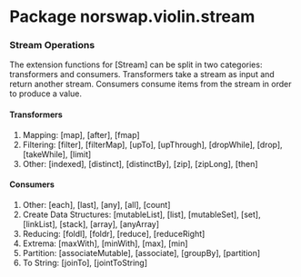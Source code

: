 # Package norswap.violin.stream

### Stream Operations

The extension functions for [Stream] can be split in two categories: transformers and consumers.
Transformers take a stream as input and return another stream. Consumers consume items from
the stream in order to produce a value.

#### Transformers

1. Mapping: [map], [after], [fmap]
2. Filtering: [filter], [filterMap], [upTo], [upThrough], [dropWhile], [drop], [takeWhile], [limit]
3. Other: [indexed], [distinct], [distinctBy], [zip], [zipLong], [then]
 
#### Consumers

1. Other: [each], [last], [any], [all], [count]
2. Create Data Structures: [mutableList], [list], [mutableSet], [set], [linkList], [stack], [array], [anyArray]
3. Reducing: [foldl], [foldr], [reduce], [reduceRight]
4. Extrema: [maxWith], [minWith], [max], [min]
5. Partition: [associateMutable], [associate], [groupBy], [partition]
6. To String: [joinTo], [jointToString]